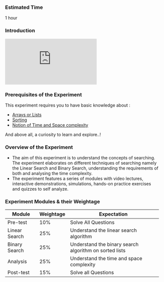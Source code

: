 ### Estimated Time

1 hour
### Introduction
<iframe src="https://www.youtube.com/embed/3KKOXD8P4lY" frameborder="0" allow="autoplay; encrypted-media" allowfullscreen></iframe>

### Prerequisites of the Experiment

This experiment requires you to have basic knowledge about :

   - [Arrays or Lists](https://en.wikipedia.org/wiki/Sorting_algorithm)
   - [Sorting](https://en.wikipedia.org/wiki/Sorting_algorithm)
   - [Notion of Time and Space complexity](https://en.wikipedia.org/wiki/Time_complexity)

And above all, a curiosity to learn and explore..!
### Overview of the Experiment

   - The aim of this experiment is to understand the concepts of searching. The experiment elaborates on different techniques of searching namely the Linear Search and Binary Search, understanding the requirements of both and analysing the time complexity.
   - The experiment features a series of modules with video lectures, interactive demonstrations, simulations, hands-on practice exercises and quizzes to self analyze.

### Experiment Modules & their Weightage
|Module 	|Weightage 	|Expectation|
|-----|-----|-----|
|Pre-test 	|10% 	|Solve All Questions|
|Linear Search 	|25% 	|Understand the linear search algorithm|
|Binary Search 	|25% 	|Understand the binary search algorithm on sorted lists|
|Analysis 	|25% 	|Understand the time and space complexity|
|Post-test 	|15% 	|Solve all Questions|


